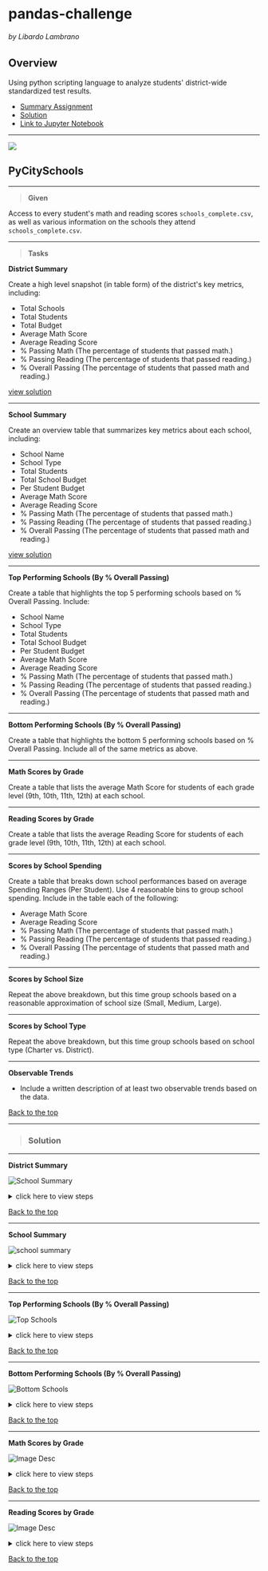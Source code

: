 # pandas-challenge
###### by Libardo Lambrano

## Overview <a name="top"></a>

Using python scripting language to analyze students' district-wide standardized test results.

* [Summary Assignment](#pycityschools)
* [Solution](#solution)
* [Link to Jupyter Notebook](PyCitySchools/standarized-test-results.ipynb)

---
![](/Images/education.png)
## PyCitySchools 

---
> **Given**

Access to every student's math and reading scores `schools_complete.csv`, as well as various information on the schools they attend `schools_complete.csv`. 

---
> **Tasks**

**District Summary**

Create a high level snapshot (in table form) of the district's key metrics, including:

* Total Schools
* Total Students
* Total Budget
* Average Math Score
* Average Reading Score
* % Passing Math (The percentage of students that passed math.)
* % Passing Reading (The percentage of students that passed reading.)
* % Overall Passing (The percentage of students that passed math and reading.)

[view solution](#summary_district)

---
**School Summary**

Create an overview table that summarizes key metrics about each school, including:

* School Name
* School Type
* Total Students
* Total School Budget
* Per Student Budget
* Average Math Score
* Average Reading Score
* % Passing Math (The percentage of students that passed math.)
* % Passing Reading (The percentage of students that passed reading.)
* % Overall Passing (The percentage of students that passed math and reading.)

[view solution](#school_summary)

---
**Top Performing Schools (By % Overall Passing)**

Create a table that highlights the top 5 performing schools based on % Overall Passing. Include:
* School Name
* School Type
* Total Students
* Total School Budget
* Per Student Budget
* Average Math Score
* Average Reading Score
* % Passing Math (The percentage of students that passed math.)
* % Passing Reading (The percentage of students that passed reading.)
* % Overall Passing (The percentage of students that passed math and reading.)

---
**Bottom Performing Schools (By % Overall Passing)**

Create a table that highlights the bottom 5 performing schools based on % Overall Passing. Include all of the same metrics as above.

---
**Math Scores by Grade** 

Create a table that lists the average Math Score for students of each grade level (9th, 10th, 11th, 12th) at each school.

---
**Reading Scores by Grade**

Create a table that lists the average Reading Score for students of each grade level (9th, 10th, 11th, 12th) at each school.

---
**Scores by School Spending**

Create a table that breaks down school performances based on average Spending Ranges (Per Student). Use 4 reasonable bins to group school spending. Include in the table each of the following:

* Average Math Score
* Average Reading Score
* % Passing Math (The percentage of students that passed math.)
* % Passing Reading (The percentage of students that passed reading.)
* % Overall Passing (The percentage of students that passed math and reading.)

---
**Scores by School Size**

Repeat the above breakdown, but this time group schools based on a reasonable approximation of school size (Small, Medium, Large).

---
**Scores by School Type**

Repeat the above breakdown, but this time group schools based on school type (Charter vs. District).

---
**Observable Trends**

* Include a written description of at least two observable trends based on the data.

[Back to the top](#top)

---
> ### Solution 
---
<a name="summary_district"></a>
**District Summary** 

![School Summary](Images/01_district_summary.png)

<details><summary>click here to view steps</summary>

1. Import modules, read source files

    ```
    schools_data_path = "../Resources/schools_complete.csv"
    students_data_path = "../Resources/students_complete.csv"
    schools_df = pd.read_csv(schools_data_path)
    students_df = pd.read_csv(students_data_path)
    ```

2. Combine datasets

    ```
    school_students_df = pd.merge(students_df, schools_df, how='left', on=['school_name', 'school_name'])
    school_students_df
    ```

![Files Combined](Images/01a_combined_files.png)

3. Calculate totals, averages, and % passing scores

    ```
    # Finding total schools 
    schools_count = len(school_students_df['school_name'].unique())

    # finding total students
    students_count = len(school_students_df['student_name'])

    # finding total budget
    total_budget = sum(school_students_df['budget'].unique())

    # finding average math score
    ave_math_score = (school_students_df['math_score'].mean())

    # finding average reading score
    ave_reading_score = (school_students_df['reading_score'].mean())

    # finding % passing math
    num_passing_math = school_students_df.loc[school_students_df['math_score'] >=70]['math_score'].count()
    per_passing_math = num_passing_math/students_count
    per_passing_math

    # finding % passing reading 
    num_passing_reading = school_students_df.loc[school_students_df['reading_score'] >=70]['reading_score'].count()
    per_passing_reading = num_passing_reading/students_count

    # finding overal passing 
    overall_passing = school_students_df[(school_students_df['reading_score'] >= 70) & (school_students_df['math_score'] >= 70)]['student_name'].count()/students_count
    ```
4. Assign values to dataframe and apply format to the numbers

    ```
    summary_df = pd.DataFrame({
                            'Total Schools': [schools_count],
                            'Total Students': [students_count],
                            'Total Budget': [total_budget],
                            'Average Math Score': [ave_math_score],
                            'Average Reading Score': [ave_reading_score],
                            '% Passing Math': [per_passing_math],
                            '% Passing Reading': [per_passing_reading],
                            'Overall Passing': [overall_passing]
                            })

    summary_df.style.format({'Total Schools':'{:,}', 
                            'Total Students':'{:,}',
                            'Total Budget':'${:,}', 
                            'Average Math Score':'{:.1f}', 
                            'Average Reading Score':'{:.1f}', 
                            '% Passing Math':'{:.1%}', 
                            '% Passing Reading':'{:.1%}', 
                            'Overall Passing':'{:.1%}'})

    summary_df
    ```

[Back to District Summary solution](#summary_district)
</details>

[Back to the top](#top)

---
<a name="school_summary"></a>
**School Summary**

![school summary](Images/02_school_summary.png)

<details><summary>click here to view steps</summary>

1. Group data by school
    
    ```
    sc_school = school_students_df.set_index('school_name').groupby(['school_name'])
    ```

2. Calculate totals, averages, and % passing scores

    ```
    # school Name
    sc_school = school_students_df.set_index('school_name').groupby(['school_name'])

    # school type
    sc_type = schools_df.set_index('school_name')['type']

    # Total Students
    sc_students = sc_school['Student ID'].count()

    # Total School Budget
    sc_budget = schools_df.set_index('school_name')['budget']

    # Per Student Budget
    st_budget = schools_df.set_index('school_name')['budget']/schools_df.set_index('school_name')['size']

    # Average Math Score
    avg_math = sc_school['math_score'].mean()

    # Average Reading Score
    avg_read = sc_school['reading_score'].mean()

    # % Passing Math
    pass_math = school_students_df[school_students_df['math_score'] >= 70].groupby('school_name')['Student ID'].count()/sc_students 

    # % Passing Reading
    pass_read = school_students_df[school_students_df['reading_score'] >= 70].groupby('school_name')['Student ID'].count()/sc_students

    # % Overall Passing (The percentage of students that passed math and reading.)
    overall = school_students_df[(school_students_df['reading_score'] >= 70) & (school_students_df['math_score'] >= 70)].groupby('school_name')['Student ID'].count()/sc_students

3. Assign values to dataframe

    ```
    summary_sc = pd.DataFrame({
        'School Type': sc_type, 
        'Total Students' : sc_students,
        'Total School Budget': sc_budget,
        'Per Student Budget' : st_budget,
        'Average Math Score': avg_math,
        'Average Reading Score' : avg_read,
        '% Passing Math': pass_math,
        '% Passing Reading': pass_read,
        'Overall Passing Rate': overall
    })
    ```

4. Format numbers 

    ```
    summary_sc.style.format({'Total Students': '{:,}',
                           'Total School Budget': '${:,}', 
                           'Per Student Budget': '${:.0f}', 
                           'Average Math Score': '{:.1f}', 
                           'Average Reading Score': '{:.1f}', 
                           'Total School Budget': '${:,}', 
                           '% Passing Math': '{:.1%}', 
                           '% Passing Reading': '{:.1%}', 
                           'Overall Passing Rate': '{:.1%}'})

    summary_sc
    ```

[Back to School Summary solution](#school_summary)
</details>

[Back to the top](#top)

---
<a name="top_schools"></a>
**Top Performing Schools (By % Overall Passing)**

![Top Schools](Images/03_top_schools.png)

<details><summary>click here to view steps</summary>

1. Get top schools by `overall passing rate`
    
    ```
    top_5 = summary_sc.sort_values('Overall Passing Rate', ascending = False)
    ```

2. Format dataframe numbers 
    ```
    top_5.head(5).style.format({'Total Students': '{:,}',
                           'Total School Budget': '${:,}', 
                           'Per Student Budget': '${:.0f}', 
                           'Average Math Score': '{:.1f}', 
                           'Average Reading Score': '{:.1f}', 
                           'Total School Budget': '${:,}', 
                           '% Passing Math': '{:.1%}', 
                           '% Passing Reading': '{:.1%}', 
                           'Overall Passing Rate': '{:.1%}'})
    ```
 
[Back to 'Top Performing Schools' solution)](#top_schools)
</details>

[Back to the top](#top)

---
<a name="bottom_schools"></a>
**Bottom Performing Schools (By % Overall Passing)**

![Bottom Schools](Images/04_bottom_schools.png)

<details><summary>click here to view steps</summary>

1. Get bottom schools by `overall passing rate`

    ```
    bottom_5 = summary_sc.sort_values('Overall Passing Rate', ascending = True)
    ```

2. Format dataframe numbers 

    ```bottom_5.head(5).style.format({'Total Students': '{:,}',
                           'Total School Budget': '${:,}', 
                           'Per Student Budget': '${:.0f}', 
                           'Average Math Score': '{:.1f}', 
                           'Average Reading Score': '{:.1f}', 
                           'Total School Budget': '${:,}', 
                           '% Passing Math': '{:.1%}', 
                           '% Passing Reading': '{:.1%}', 
                           'Overall Passing Rate': '{:.1%}'})
    ```

[Back to 'Bottom Performing Schools' solution](#bottom_schools)
</details>

[Back to the top](#top)

---
<a name="math_scores_by_grade"></a>
**Math Scores by Grade**

![Image Desc](Images/05_math_scores_by_grade.png)

<details><summary>click here to view steps</summary>

1. Calculate average of math scores by grade 

    ```
    ninth_math = students_df.loc[students_df['grade'] == '9th'].groupby('school_name')['math_score'].mean()
    tenth_math = students_df.loc[students_df['grade'] == '10th'].groupby('school_name')['math_score'].mean()
    eleventh_math = students_df.loc[students_df['grade'] == '11th'].groupby('school_name')['math_score'].mean()
    twelfth_math = students_df.loc[students_df['grade'] == '12th'].groupby('school_name')['math_score'].mean()

    math_scores = pd.DataFrame({
            '9th': ninth_math,
            '10th': tenth_math,
            '11th': eleventh_math,
            '12th': twelfth_math
    })
    ```

2. Assign values to dataframe and set index to `school name`
    ```
    math_scores = math_scores[['9th', '10th', '11th', '12th']]
    math_scores.index.name = "school_name"
    ```

3. Format numbers and align headers
    ```
    math_scores.style.format({'9th': '{:.1f}', 
                          "10th": '{:.1f}', 
                          "11th": "{:.1f}", 
                          "12th": "{:.1f}"})
    ```
 
[Back to 'Math Scores by Grade' solution](#math_scores_by_grade)
</details>

[Back to the top](#top)

---
<a name="reading_scores_by_grade"></a>
**Reading Scores by Grade**

![Image Desc](Images/06_reading_scores_by_grade.png)

<details><summary>click here to view steps</summary>

1. Calculate average of reading scores by grade 
    
    ```
    ninth_reading = students_df.loc[students_df['grade'] == '9th'].groupby('school_name')["reading_score"].mean()
    tenth_reading = students_df.loc[students_df['grade'] == '10th'].groupby('school_name')["reading_score"].mean()
    eleventh_reading = students_df.loc[students_df['grade'] == '11th'].groupby('school_name')["reading_score"].mean()
    twelfth_reading = students_df.loc[students_df['grade'] == '12th'].groupby('school_name')["reading_score"].mean()
    ```
2. Assign values to dataframe and set index to `school name`
    ```
    reading_scores = pd.DataFrame({
        "9th": ninth_reading,
        "10th": tenth_reading,
        "11th": eleventh_reading,
        "12th": twelfth_reading
    })

    reading_scores = reading_scores[['9th', '10th', '11th', '12th']]
    reading_scores.index.name = "School Name"
    reading_scores.reset_index(inplace=True)

3. Format numbers and align headers
    ```
    reading_scores.style.format({'9th': '{:.1f}', 
                          "10th": '{:.1f}', 
                          "11th": "{:.1f}", 
                          "12th": "{:.1f}",
                          'School Names': 'School Names'}).hide_index()
    ```
 
[Back to 'Reading Scores by Grade' solution](#reading_scores_by_grade)
</details>

[Back to the top](#top)




